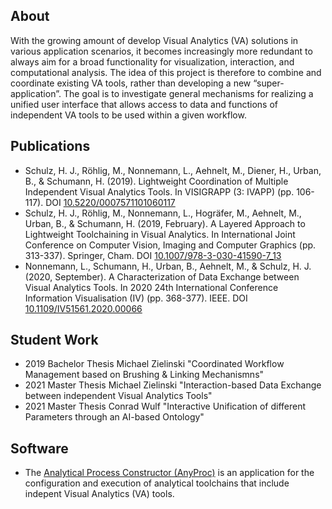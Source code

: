 ## About

With the growing amount of develop Visual Analytics (VA) solutions in various application scenarios, it becomes increasingly more redundant to always aim for a broad functionality for visualization, interaction, and computational analysis. The idea of this project is therefore to combine and coordinate existing VA tools, rather than developing a new “super-application”. The goal is to investigate general mechanisms for realizing a unified user interface that allows access to data and functions of independent VA tools to be used within a given workflow. 

## Publications

- Schulz, H. J., Röhlig, M., Nonnemann, L., Aehnelt, M., Diener, H., Urban, B., & Schumann, H. (2019). Lightweight Coordination of Multiple Independent Visual Analytics Tools. In VISIGRAPP (3: IVAPP) (pp. 106-117). DOI [10.5220/0007571101060117](https://www.scitepress.org/Link.aspx?doi=10.5220/0007571101060117)
- Schulz, H. J., Röhlig, M., Nonnemann, L., Hogräfer, M., Aehnelt, M., Urban, B., & Schumann, H. (2019, February). A Layered Approach to Lightweight Toolchaining in Visual Analytics. In International Joint Conference on Computer Vision, Imaging and Computer Graphics (pp. 313-337). Springer, Cham. DOI [10.1007/978-3-030-41590-7_13](https://www.researchgate.net/publication/339360326_A_Layered_Approach_to_Lightweight_Toolchaining_in_Visual_Analytics)
- Nonnemann, L., Schumann, H., Urban, B., Aehnelt, M., & Schulz, H. J. (2020, September). A Characterization of Data Exchange between Visual Analytics Tools. In 2020 24th International Conference Information Visualisation (IV) (pp. 368-377). IEEE. DOI [10.1109/IV51561.2020.00066](https://ieeexplore.ieee.org/document/9373163)

## Student Work

- 2019 Bachelor Thesis Michael Zielinski "Coordinated Workflow Management based on Brushing & Linking Mechanismns"
- 2021 Master Thesis Michael Zielinski "Interaction-based Data Exchange between independent Visual Analytics Tools"
- 2021 Master Thesis Conrad Wulf "Interactive Unification of different Parameters through an AI-based Ontology"

## Software

- The [Analytical Process Constructor (AnyProc)](https://nonnemann.github.io/anyproc_public/) is an application for the configuration and execution of analytical toolchains that include indepent Visual Analytics (VA) tools.
